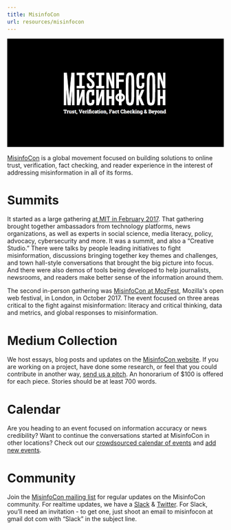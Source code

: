 ```yaml
---
title: MisinfoCon
url: resources/misinfocon
---
```

![misinfocon-logo](/content-images/resources/misinfocon_black.png)

[MisinfoCon](https://misinfocon.com) is a global movement focused on building solutions to online trust, verification, fact checking, and reader experience in the interest of addressing misinformation in all of its forms.

# Summits

It started as a large gathering [at MIT in February 2017](https://misinfocon.com/misinfocon-a-summit-on-misinformation-feb-24-26-at-mit-media-lab-the-nieman-foundation-for-232507bd08a6). That gathering brought together ambassadors from technology platforms, news organizations, as well as experts in social science, media literacy, policy, advocacy, cybersecurity and more. It was a summit, and also a “Creative Studio.” There were talks by people leading initiatives to fight misinformation, discussions bringing together key themes and challenges, and town hall-style conversations that brought the big picture into focus. And there were also demos of tools being developed to help journalists, newsrooms, and readers make better sense of the information around them.

The second in-person gathering was [MisinfoCon at MozFest](https://misinfocon.com/misinfocon-is-back-well-see-you-at-the-mozilla-festival-in-london-fb8ea5f8c42b), Mozilla's open web festival, in London, in October 2017. The event focused on three areas critical to the fight against misinformation: literacy and critical thinking, data and metrics, and global responses to misinformation.

<!--We welcome your pitches to the MisinfoCon Medium collection. We’re also on Slack & Twitter. Please get involved.-->

# Medium Collection

We host essays, blog posts and updates on the [MisinfoCon website](https://misinfocon.com). If you are working on a project, have done some research, or feel that you could contribute in another way, [send us a pitch](https://docs.google.com/forms/d/e/1FAIpQLSfYC27JfyoLT4UkdneXWxtx6mLNHFKzpqdanYxlSxPefArgcA/viewform?c=0&w=1). An honorarium of $100 is offered for each piece. Stories should be at least 700 words.

# Calendar

Are you heading to an event focused on information accuracy or news credibility? Want to continue the conversations started at MisinfoCon in other locations? Check out our [crowdsourced calendar of events](https://hackshackers.github.io/misinfocon-event-calendar/) and [add new events](https://docs.google.com/forms/d/e/1FAIpQLScK7dxcv9tQoRHwzMBs0rcarAKooGhIM3CQHc7_b-hZUd2w6Q/viewform?c=0&w=1).

# Community

Join the [MisinfoCon mailing list](http://eepurl.com/cBO3UX) for regular updates on the MisinfoCon community. For realtime updates, we have a [Slack](https://misinfocon.slack.com/) & [Twitter](https://twitter.com/misinfocon). For Slack, you’ll need an invitation - to get one, just shoot an email to misinfocon at gmail dot com with “Slack” in the subject line.
